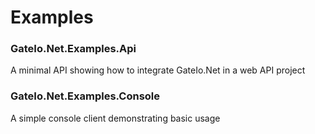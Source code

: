 # Examples

### GateIo.Net.Examples.Api
A minimal API showing how to integrate GateIo.Net in a web API project

### GateIo.Net.Examples.Console
A simple console client demonstrating basic usage